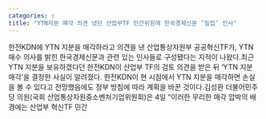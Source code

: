 ```yaml
---
categories: c
title: "YTN지분 매각 의견 냈던 산업부TF 민간위원에 한국경제신문 ‘밀접’ 인사"
---
```

한전KDN에 YTN 지분을 매각하라고 의견을 낸 산업통상자원부 공공혁신TF가, YTN 매수 의사를 밝힌 한국경제신문과 관련 있는 인사들로 구성됐다는 지적이 나왔다.최근 YTN 지분을 보유하겠다던 한전KDN이 산업부 TF의 검토 의견을 받은 뒤 ‘YTN 지분 매각’을 결정한 사실이 알려졌다. 한전KDN이 현 시점에서 YTN 지분을 매각하면 손실을 볼 수 있다고 전망했음에도 정부 방침에 따라 계획을 바꾼 것이다.김성환 더불어민주당 의원(국회 산업통상자원중소벤처기업위원회)은 4일 “이러한 무리한 매각 압박의 배경에는 산업부 혁신TF 민간